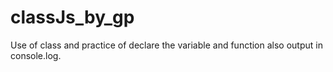 # classJs_by_gp
Use of class and practice of declare the variable and function also output in console.log.
